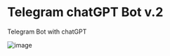 # Telegram chatGPT Bot v.2
Telegram Bot with chatGPT

![image](https://github.com/DmPanf/TgBot_chatGPT/assets/99917230/6e468c5a-c06a-47e2-9756-18b94da4c53d)
